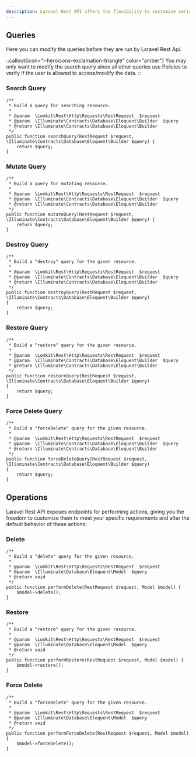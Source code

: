 ```yaml
---
description: Laravel Rest API offers the flexibility to customize certain aspects of its functionality, allowing you to tailor it to your specific needs and leverage its capabilities to your advantage.
---
```


## Queries

Here you can modify the queries before they are run by Laravel Rest Api.

::callout{icon="i-heroicons-exclamation-triangle" color="amber"}
You may only want to modify the search query since all other queries use Policies to verify if the user is allowed to access/modify the data.
::


### Search Query

```php[UserResource.php]
/**
 * Build a query for searching resource.
 *
 * @param  \Lomkit\Rest\Http\Requests\RestRequest  $request
 * @param  \Illuminate\Contracts\Database\Eloquent\Builder  $query
 * @return \Illuminate\Contracts\Database\Eloquent\Builder
 */
public function searchQuery(RestRequest $request, \Illuminate\Contracts\Database\Eloquent\Builder $query) {
    return $query;
}
```

### Mutate Query

```php[UserResource.php]
/**
 * Build a query for mutating resource.
 *
 * @param  \Lomkit\Rest\Http\Requests\RestRequest  $request
 * @param  \Illuminate\Contracts\Database\Eloquent\Builder  $query
 * @return \Illuminate\Contracts\Database\Eloquent\Builder
 */
public function mutateQuery(RestRequest $request, \Illuminate\Contracts\Database\Eloquent\Builder $query) {
    return $query;
}
```

### Destroy Query

```php[UserResource.php]
/**
 * Build a "destroy" query for the given resource.
 *
 * @param  \Lomkit\Rest\Http\Requests\RestRequest  $request
 * @param  \Illuminate\Contracts\Database\Eloquent\Builder  $query
 * @return \Illuminate\Contracts\Database\Eloquent\Builder
 */
public function destroyQuery(RestRequest $request, \Illuminate\Contracts\Database\Eloquent\Builder $query)
{
    return $query;
}
```

### Restore Query

```php[UserResource.php]
/**
 * Build a "restore" query for the given resource.
 *
 * @param  \Lomkit\Rest\Http\Requests\RestRequest  $request
 * @param  \Illuminate\Contracts\Database\Eloquent\Builder  $query
 * @return \Illuminate\Contracts\Database\Eloquent\Builder
 */
public function restoreQuery(RestRequest $request, \Illuminate\Contracts\Database\Eloquent\Builder $query)
{
    return $query;
}
```

### Force Delete Query

```php[UserResource.php]
/**
 * Build a "forceDelete" query for the given resource.
 *
 * @param  \Lomkit\Rest\Http\Requests\RestRequest  $request
 * @param  \Illuminate\Contracts\Database\Eloquent\Builder  $query
 * @return \Illuminate\Contracts\Database\Eloquent\Builder
 */
public function forceDeleteQuery(RestRequest $request, \Illuminate\Contracts\Database\Eloquent\Builder $query)
{
    return $query;
}
```

## Operations

Laravel Rest API exposes endpoints for performing actions, giving you the freedom to customize them to meet your specific requirements and alter the default behavior of these actions:

### Delete

```php[UserResource.php]
/**
 * Build a "delete" query for the given resource.
 *
 * @param  \Lomkit\Rest\Http\Requests\RestRequest  $request
 * @param  \Illuminate\Database\Eloquent\Model  $query
 * @return void
 */
public function performDelete(RestRequest $request, Model $model) {
    $model->delete();
}
```

### Restore

```php[UserResource.php]
/**
 * Build a "restore" query for the given resource.
 *
 * @param  \Lomkit\Rest\Http\Requests\RestRequest  $request
 * @param  \Illuminate\Database\Eloquent\Model  $query
 * @return void
 */
public function performRestore(RestRequest $request, Model $model) {
    $model->restore();
}
```

### Force Delete

```php[UserResource.php]
/**
 * Build a "forceDelete" query for the given resource.
 *
 * @param  \Lomkit\Rest\Http\Requests\RestRequest  $request
 * @param  \Illuminate\Database\Eloquent\Model  $query
 * @return void
 */
public function performForceDelete(RestRequest $request, Model $model) {
    $model->forceDelete();
}
```
